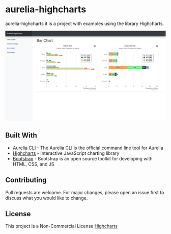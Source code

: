 # aurelia-highcharts

aurelia-highcharts it is a project with examples using the library Highcharts.

![Highcharts](assets/img/bar.png "Bar Chart")

## Built With

* [Aurelia CLI](https://aurelia.io/docs/cli/basics/) - The Aurelia CLI is the official command line tool for Aurelia
* [Highcharts](https://www.highcharts.com/demo) - Interactive JavaScript charting library
* [Bootstrap](https://getbootstrap.com/docs/4.2/getting-started/download/) - Bootstrap is an open source toolkit for developing with HTML, CSS, and JS

## Contributing

Pull requests are welcome. For major changes, please open an issue first to discuss what you would like to change.

## License

This project is a Non-Commercial License [Highcharts](https://shop.highsoft.com/faq#Non-Commercial-0)
